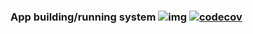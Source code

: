 ### App building/running system ![img](https://travis-ci.com/ShamRail/app-runner.svg?branch=master)  [![codecov](https://codecov.io/gh/ShamRail/app-runner/branch/master/graph/badge.svg)](https://codecov.io/gh/ShamRail/app-runner)